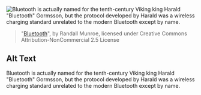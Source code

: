 ![Bluetooth is actually named for the tenth-century Viking king Harald "Bluetooth" Gormsson, but the protocol developed by Harald was a wireless charging standard unrelated to the modern Bluetooth except by name.](https://imgs.xkcd.com/comics/bluetooth.png)
> "[Bluetooth](https://xkcd.com/2055/)", by Randall Munroe, licensed under Creative Commons Attribution-NonCommercial 2.5 License

## Alt Text
Bluetooth is actually named for the tenth-century Viking king Harald "Bluetooth" Gormsson, but the protocol developed by Harald was a wireless charging standard unrelated to the modern Bluetooth except by name.

